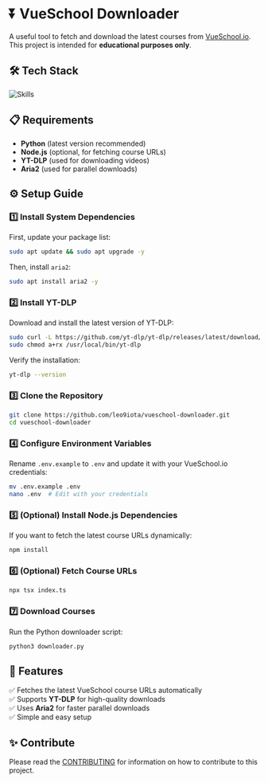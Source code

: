 # ⏬ VueSchool Downloader  

A useful tool to fetch and download the latest courses from [VueSchool.io](https://vueschool.io/).  
This project is intended for **educational purposes only**.

## 🛠️ Tech Stack  

![Skills](https://skills-icons.vercel.app/api/icons?i=ts,python,playwright)  

## 📋 Requirements  

- **Python** (latest version recommended)  
- **Node.js** (optional, for fetching course URLs)  
- **YT-DLP** (used for downloading videos)  
- **Aria2** (used for parallel downloads)  

## ⚙️ Setup Guide  

### 1️⃣ Install System Dependencies  

First, update your package list:  

```sh
sudo apt update && sudo apt upgrade -y
```

Then, install `aria2`:  

```sh
sudo apt install aria2 -y
```

### 2️⃣ Install YT-DLP  

Download and install the latest version of YT-DLP:  

```sh
sudo curl -L https://github.com/yt-dlp/yt-dlp/releases/latest/download/yt-dlp -o /usr/local/bin/yt-dlp
sudo chmod a+rx /usr/local/bin/yt-dlp
```

Verify the installation:  

```sh
yt-dlp --version
```

### 3️⃣ Clone the Repository  

```sh
git clone https://github.com/leo9iota/vueschool-downloader.git  
cd vueschool-downloader
```

### 4️⃣ Configure Environment Variables  

Rename `.env.example` to `.env` and update it with your VueSchool.io credentials:  

```sh
mv .env.example .env
nano .env  # Edit with your credentials
```

### 5️⃣ (Optional) Install Node.js Dependencies  

If you want to fetch the latest course URLs dynamically:  

```sh
npm install
```

### 6️⃣ (Optional) Fetch Course URLs  

```sh
npx tsx index.ts
```

### 7️⃣ Download Courses  

Run the Python downloader script:  

```sh
python3 downloader.py
```

## 🚀 Features  

✅ Fetches the latest VueSchool course URLs automatically  
✅ Supports **YT-DLP** for high-quality downloads  
✅ Uses **Aria2** for faster parallel downloads  
✅ Simple and easy setup  

## ✨ Contribute

Please read the [CONTRIBUTING](./CONTRIBUTING.md) for information on how to contribute to this project.
